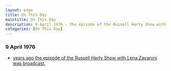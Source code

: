 ```yaml
---
layout: page
title: On This Day
maintitle: On This Day
description: 9 April 1976 - The episode of the Russell Harty Show with Lena Zavaroni was broadcast.
categories: [On This Day]
---
```


### 9 April 1976
* [<span id="age"></span> years ago the episode of the Russell Harty Show with Lena Zavaroni was broadcast.](/london%20weekend%20television/1976/04/09/the-russell-harty-show.html)

<!-- Script for calculating number of years ago -->
<script>
var dob = '19760409';
var year = Number(dob.substr(0, 4));
var month = Number(dob.substr(4, 2)) - 1;
var day = Number(dob.substr(6, 2));
var today = new Date();
var age = today.getFullYear() - year;
if (today.getMonth() < month || (today.getMonth() == month && today.getDate() < day)) {
  age--;
}
document.getElementById("age").innerHTML=age;
</script>

